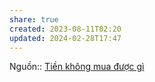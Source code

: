 ```yaml
---
share: true
created: 2023-08-11T02:20
updated: 2024-02-28T17:47
---
```

Nguồn:: [Tiền không mua được gì](../../../%CE%9E%20Ngu%E1%BB%93n/Kinh%20t%E1%BA%BF%20h%E1%BB%8Dc/Ti%E1%BB%81n%20kh%C3%B4ng%20mua%20%C4%91%C6%B0%E1%BB%A3c%20g%C3%AC.md)
